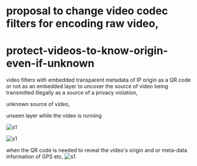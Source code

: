 # proposal to change video codec filters for encoding raw video,

# protect-videos-to-know-origin-even-if-unknown

video filters with embedded transparent metadata of IP origin as a QR code or not as an embedded layer to uncover the source of video being transmitted illegally as a source of a privacy violation,

unknown source of video,

unseen layer while the video is running

![s1](https://github.com/c4pt000/webcam-videos-and-static-photo-to-know-origin-even-if-unknown/blob/main/video.gif?raw=true)

![s1](https://github.com/c4pt000/webcam-videos-and-static-photo-to-know-origin-even-if-unknown/blob/main/vokoscreenNG-2021-07-26_08-54-05.gif)

when the QR code is needed to reveal the video's origin and or meta-data information of GPS etc,
![s1](https://github.com/c4pt000/webcam-videos-and-static-photo-to-know-origin-even-if-unknown/blob/main/earth-cam-video.png?raw=true)
